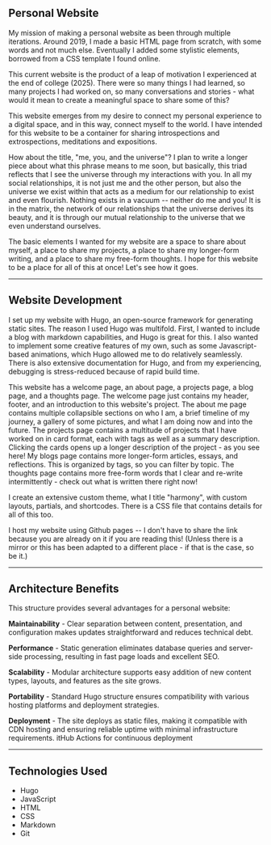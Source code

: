 ## Personal Website 

My mission of making a personal website as been through multiple iterations. Around 2019, I made a basic HTML page from scratch, with some words and not much else. Eventually I added some stylistic elements, borrowed from a CSS template I found online. 

This current website is the product of a leap of motivation I experienced at the end of college (2025). There were so many things I had learned, so many projects I had worked on, so many conversations and stories - what would it mean to create a meaningful space to share some of this? 

This website emerges from my desire to connect my personal experience to a digital space, and in this way, connect myself to the world. I have intended for this website to be a container for sharing introspections and extrospections, meditations and expositions. 

How about the title, "me, you, and the universe"? I plan to write a longer piece about what this phrase means to me soon, but basically, this triad reflects that I see the universe through my interactions with you. In all my social relationships, it is not just me and the other person, but also the universe we exist within that acts as a medium for our relationship to exist and even flourish. Nothing exists in a vacuum -- neither do me and you! It is in the matrix, the network of our relationships that the universe derives its beauty, and it is through our mutual relationship to the universe that we even understand ourselves. 

The basic elements I wanted for my website are a space to share about myself, a place to share my projects, a place to share my longer-form writing, and a place to share my free-form thoughts. I hope for this website to be a place for all of this at once! Let's see how it goes.

---

## Website Development

I set up my website with Hugo, an open-source framework for generating static sites. The reason I used Hugo was multifold. First, I wanted to include a blog with markdown capabilities, and Hugo is great for this. I also wanted to implement some creative features of my own, such as some Javascript-based animations, which Hugo allowed me to do relatively seamlessly. There is also extensive documentation for Hugo, and from my experiencing, debugging is stress-reduced because of rapid build time. 


This website has a welcome page, an about page, a projects page, a blog page, and a thoughts page. The welcome page just contains my header, footer, and an introduction to this website's project. The about me page contains multiple collapsible sections on who I am, a brief timeline of my journey, a gallery of some pictures, and what I am doing now and into the future. The projects page contains a multitude of projects that I have worked on in card format, each with tags as well as a summary description. Clicking the cards opens up a longer description of the project - as you see here! My blogs page contains more longer-form articles, essays, and reflections. This is organized by tags, so you can filter by topic. The thoughts page contains more free-form words that I clear and re-write intermittently - check out what is written there right now!

I create an extensive custom theme, what I title "harmony", with custom layouts, partials, and shortcodes. There is a CSS file that contains details for all of this too. 

I host my website using Github pages -- I don't have to share the link because you are already on it if you are reading this! (Unless there is a mirror or this has been adapted to a different place - if that is the case, so be it.)

---

## Architecture Benefits

This structure provides several advantages for a personal website:

**Maintainability** - Clear separation between content, presentation, and configuration makes updates straightforward and reduces technical debt.

**Performance** - Static generation eliminates database queries and server-side processing, resulting in fast page loads and excellent SEO.

**Scalability** - Modular architecture supports easy addition of new content types, layouts, and features as the site grows.

**Portability** - Standard Hugo structure ensures compatibility with various hosting platforms and deployment strategies.

**Deployment** -  The site deploys as static files, making it compatible with CDN hosting and ensuring reliable uptime with minimal infrastructure requirements. itHub Actions for continuous deployment


---


## Technologies Used
- Hugo
- JavaScript
- HTML
- CSS
- Markdown
- Git
